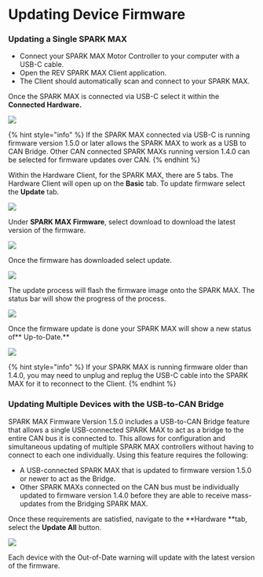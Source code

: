 # Updating Device Firmware

### Updating a Single SPARK MAX

* Connect your SPARK MAX Motor Controller to your computer with a USB-C cable.
* Open the REV SPARK MAX Client application.
* The Client should automatically scan and connect to your SPARK MAX.&#x20;

Once the SPARK MAX is connected via USB-C select it within the **Connected Hardware.**&#x20;

![](<../../.gitbook/assets/hardware-tab-with-can-bridge (1).svg>)

{% hint style="info" %}
If the SPARK MAX connected via USB-C is running firmware version 1.5.0 or later allows the SPARK MAX to work as a USB to CAN Bridge. Other CAN connected SPARK MAXs running version 1.4.0 can be selected for firmware updates over CAN.
{% endhint %}

Within the Hardware Client, for the SPARK MAX, there are 5 tabs. The Hardware Client will open up on the **Basic** tab. To update firmware select the **Update** tab.&#x20;

![](../../.gitbook/assets/selecting-update-tab.svg)

Under **SPARK MAX Firmware**, select download to download the latest version of the firmware.&#x20;

![](../../.gitbook/assets/selecting-download.svg)

Once the firmware has downloaded select update.

![](../../.gitbook/assets/selecting-update.svg)

The update process will flash the firmware image onto the SPARK MAX. The status bar will show the progress of the process.&#x20;

![](../../.gitbook/assets/writing-image.svg)

Once the firmware update is done your SPARK MAX will show a new status of** Up-to-Date.**

![](../../.gitbook/assets/up-to-date.svg)

{% hint style="info" %}
If your SPARK MAX is running firmware older than 1.4.0, you may need to unplug and replug the USB-C cable into the SPARK MAX for it to reconnect to the Client.&#x20;
{% endhint %}

### Updating Multiple Devices with the USB-to-CAN Bridge

SPARK MAX Firmware Version 1.5.0 includes a USB-to-CAN Bridge feature that allows a single USB-connected SPARK MAX to act as a bridge to the entire CAN bus it is connected to. This allows for configuration and simultaneous updating of multiple SPARK MAX controllers without having to connect to each one individually. Using this feature requires the following:

* A USB-connected SPARK MAX that is updated to firmware version 1.5.0 or newer to act as the Bridge.
* Other SPARK MAXs connected on the CAN bus must be individually updated to firmware version 1.4.0 before they are able to receive mass-updates from the Bridging SPARK MAX.

Once these requirements are satisfied, navigate to the **Hardware **tab, select the **Update All** button.

![](../../.gitbook/assets/hardware-tab-update-all-can-bridge.svg)

Each device with the Out-of-Date warning will update with the latest version of the firmware.
